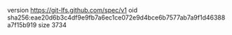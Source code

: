version https://git-lfs.github.com/spec/v1
oid sha256:eae20d6b3c4df9e9fb7a6ec1ce072e9d4bce6b7577ab7a9f1d46388a7f15b919
size 3734
